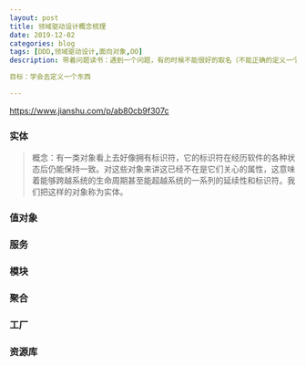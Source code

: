 ```yaml
---
layout: post
title: 领域驱动设计概念梳理
date: 2019-12-02
categories: blog
tags: [DDD,领域驱动设计,面向对象,OO]
description: 带着问题读书：遇到一个问题，有的时候不能很好的取名（不能正确的定义一个东西），大佬说 DDD这本书可以帮我解决这个问题。

目标：学会去定义一个东西

---
```


https://www.jianshu.com/p/ab80cb9f307c

### 实体

> 概念：有一类对象看上去好像拥有标识符，它的标识符在经历软件的各种状态后仍能保持一致。对这些对象来讲这已经不在是它们关心的属性，这意味着能够跨越系统的生命周期甚至能超越系统的一系列的延续性和标识符。我们把这样的对象称为实体。

### 值对象

### 服务

### 模块

### 聚合

### 工厂

### 资源库
